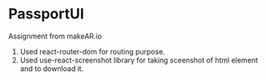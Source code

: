 # PassportUI
Assignment from makeAR.io
<ol>
<li> Used react-router-dom for routing purpose. </li>
<li> Used use-react-screenshot library for taking sceenshot of html element and to download it.</li>
</ol>
